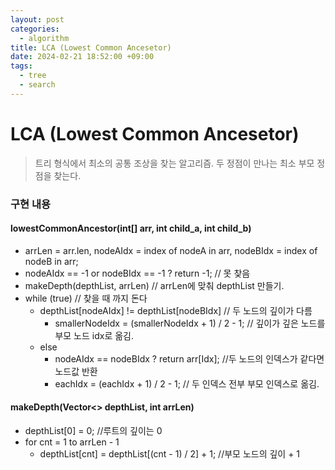 ```yaml
---
layout: post
categories:
  - algorithm
title: LCA (Lowest Common Ancesetor)
date: 2024-02-21 18:52:00 +09:00
tags:
  - tree
  - search
---
```

# LCA (Lowest Common Ancesetor)
>트리 형식에서 최소의 공통 조상을 찾는 알고리즘. 
>두 정점이 만나는 최소 부모 정점을 찾는다.

### 구현 내용

#### lowestCommonAncestor(int\[] arr, int child_a, int child_b)
- arrLen = arr.len, nodeAIdx = index of nodeA in arr, nodeBIdx = index of nodeB in arr;
- nodeAIdx == -1 or nodeBIdx == -1 ? return -1; // 못 찾음
- makeDepth(depthList, arrLen) // arrLen에 맞춰 depthList 만들기.
- while (true) // 찾을 때 까지 돈다
	- depthList\[nodeAIdx] != depthList\[nodeBIdx] // 두 노드의 깊이가 다름
		- smallerNodeIdx = (smallerNodeIdx + 1) / 2 - 1; // 깊이가 깊은 노드를 부모 노드 idx로 옮김.
	- else
		- nodeAIdx == nodeBIdx ? return arr\[Idx]; //두 노드의 인덱스가 같다면 노드값 반환
		- eachIdx = (eachIdx + 1) / 2 - 1; // 두 인덱스 전부 부모 인덱스로 옮김.

#### makeDepth(Vector<> depthList, int arrLen)
- depthList\[0] = 0; //루트의 깊이는 0
- for cnt = 1 to arrLen - 1
	- depthList\[cnt] = depthList\[(cnt - 1) / 2] + 1; //부모 노드의 깊이 + 1